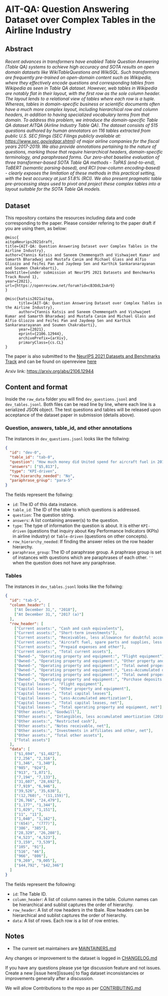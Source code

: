 <!-- This should be the location of the title of the repository, normally the short name -->
# AIT-QA: Question Answering Dataset over Complex Tables in the Airline Industry 

<!-- Build Status, is a great thing to have at the top of your repository, it shows that you take your CI/CD as first class citizens -->
<!-- [![Build Status](https://travis-ci.org/jjasghar/ibm-cloud-cli.svg?branch=master)](https://travis-ci.org/jjasghar/ibm-cloud-cli) -->

<!-- Not always needed, but a scope helps the user understand in a short sentance like below, why this repo exists -->
## Abstract

###### Recent advances in transformers have enabled Table Question Answering (Table QA) systems to achieve high accuracy and SOTA results on open domain datasets like WikiTableQuestions and WikiSQL. Such transformers are frequently pre-trained on open-domain content such as Wikipedia, where they effectively encode questions and corresponding tables from Wikipedia as seen in Table QA dataset. However, web tables in Wikipedia are notably flat in their layout, with the first row as the sole column header. The layout lends to a relational view of tables where each row is a tuple. Whereas, tables in domain-specific business or scientific documents often have a much more complex layout, including hierarchical row and column headers, in addition to having specialized vocabulary terms from that domain. To address this problem, we introduce the domain-specific Table QA dataset AITQA (Airline Industry Table QA). The dataset consists of 515 questions authored by human annotators on 116 tables extracted from public U.S. SEC filings (SEC Filings publicly available at: https://www.sec.gov/edgar.shtml) of major airline companies for the fiscal years 2017-2019. We also provide annotations pertaining to the nature of questions, marking those that require hierarchical headers, domain-specific terminology, and paraphrased forms. Our zero-shot baseline evaluation of three transformer-based SOTA Table QA methods - TaPAS (end-to-end), TaBERT (semantic parsing-based), and RCI (row-column encoding-based) - clearly exposes the limitation of these methods in this practical setting, with the best accuracy at just 51.8% (RCI). We also present pragmatic table pre-processing steps used to pivot and project these complex tables into a layout suitable for the SOTA Table QA models.


## Dataset

This repository contains the resources including data and code corresponding to the paper. Please consider refering to the paper draft if you are using them, as below:

```
@misc{
aitqaNeurips2021draft,
title={AIT-QA: Question Answering Dataset over Complex Tables in the Airline Industry},
author={Yannis Katsis and Saneem Chemmengath and Vishwajeet Kumar and Samarth Bharadwaj and Mustafa Canim and Michael Glass and Alfio Gliozzo and Feifei Pan and Jaydeep Sen and Karthik Sankaranarayanan and Soumen Chakrabarti},
booktitle={under submission at NeurIPS 2021 Datasets and Benchmarks Track Round 1},
year={2021},
url={https://openreview.net/forum?id=cB3OdLInAr9}
}

@misc{katsis2021aitqa,
      title={AIT-QA: Question Answering Dataset over Complex Tables in the Airline Industry}, 
      author={Yannis Katsis and Saneem Chemmengath and Vishwajeet Kumar and Samarth Bharadwaj and Mustafa Canim and Michael Glass and Alfio Gliozzo and Feifei Pan and Jaydeep Sen and Karthik Sankaranarayanan and Soumen Chakrabarti},
      year={2021},
      eprint={2106.12944},
      archivePrefix={arXiv},
      primaryClass={cs.CL}
}
```



The paper is also submitted to the [NeurIPS 2021 Datasets and Benchmarks Track](https://neurips.cc/Conferences/2021/CallForDatasetsBenchmarks) and can be found on openreview [here](https://openreview.net/forum?id=cB3OdLInAr9)   

Arxiv link: https://arxiv.org/abs/2106.12944


## Content and format
Inside the `raw_data` folder you will find `dev_questions.jsonl` and `dev_tables.jsonl`. Both files can be read line by line, where each line is a serialized JSON object. The test questions and tables will be released upon acceptance of the dataset paper in submission (details above).

### Question, answers, table_id, and other annotations
The instances in `dev_questions.jsonl` looks like the follwing:
```json
{
  "id": "dev-0",
  "table_id": "tab-0",
  "question": "How much money did United spend for aircraft fuel in 2016?",
  "answers": ["$5,813"],
  "type": "KPI-driven",
  "row_hierarchy_needed": "No",
  "paraphrase_group": "para-5"
}
```
The fields represent the follwing:
- `id`: The ID of this data instance.
- `table_id`: The ID of the table to which questions is addressed.
- `question`: The question string.
- `answers`: A list containing answer(s) to the question.
- `type`: The type of information the question is about. It is either `KPI-driven` (questions that inquiry about Key Performance Indicators (KPIs) in airline industry) or `Table-driven` (questions on other concepts).
- `row_hierarchy_needed`: If finding the answer relies on the row header hierarchy.
- `paraphrase_group`: The ID of paraphrase group. A praphrase group is set of instances with questions which are paraphrases of each other.  `''` when the question does not have any paraphrase.

### Tables
The instances in `dev_tables.jsonl` looks like the follwing:
```json
{  
  "id": "tab-5",
  "column_header": [
    ["At December 31,", "2018"],
    ["At December 31,", "2017 (a)"]
  ],
  "row_header": [
    ["Current assets:", "Cash and cash equivalents"],
    ["Current assets:", "Short-term investments"],
    ["Current assets:", "Receivables, less allowance for doubtful accounts 2018—$8; 2017—$7)"],
    ["Current assets:", "Aircraft fuel, spare parts and supplies, less obsolescence allowance (2018—$412; 2017—$354)"],
    ["Current assets:", "Prepaid expenses and other"],
    ["Current assets:", "Total current assets"],
    ["Owned-", "Operating property and equipment:", "Flight equipment"],
    ["Owned-", "Operating property and equipment:", "Other property and equipment"],
    ["Owned-", "Operating property and equipment:", "Total owned property and equipment"],
    ["Owned-", "Operating property and equipment:", "Less-Accumulated depreciation and amortization"],
    ["Owned-", "Operating property and equipment:", "Total owned property and equipment, net"],
    ["Owned-", "Operating property and equipment:", "Purchase deposits for flight equipment"],
    ["Capital leases-", "Flight equipment"],
    ["Capital leases-", "Other property and equipment"],
    ["Capital leases-", "Total capital leases"],
    ["Capital leases-", "Less-Accumulated amortization"],
    ["Capital leases-", "Total capital leases, net"],
    ["Capital leases-", "Total operating property and equipment, net"],
    ["Other assets:", "Goodwill"],
    ["Other assets:", "Intangibles, less accumulated amortization (2018-$1,380; 2017-$1,313)"],
    ["Other assets:", "Restricted cash"],
    ["Other assets:", "Notes receivable, net"],
    ["Other assets:", "Investments in affiliates and other, net"],
    ["Other assets:", "Total other assets"],
    ["Total assets"]
  ],
  "data": [
    ["$1,694", "$1,482"],
    ["2,256", "2,316"],
    ["1,346", "1,340"],
    ["985", "924"],
    ["913", "1,071"],
    ["7,194", "7,133"],
    ["31,607", "28,692"],
    ["7,919", "6,946"],
    ["39,526", "35,638"],
    ["(12,760)", "(11,159)"],
    ["26,766", "24,479"],
    ["1,177", "1,344"],
    ["1,029", "1,151"],
    ["11", "11"],
    ["1,040", "1,162"],
    ["(654)", "(777)"],
    ["386", "385"],
    ["28,329", "26,208"],
    ["4,523", "4,523"],
    ["3,159", "3,539"],
    ["105", "91"],
    ["516", "46"],
    ["966", "806"],
    ["9,269", "9,005"],
    ["$44,792", "$42,346"]
  ]
}
```
The fields represent the following:
- `id`: The Table ID.
- `column_header`: A list of column names in the table. Column names can be hierarchical and sublist captures the order of hierarchy.
- `row_header`: A list of row headers in the tbale. Row headers can be hierarchical and sublist captures the order of hierarchy. 
- `data`: A list of rows. Each row is a list of row entries.

<!-- A more detailed Usage or detailed explaination of the repository here -->
## Notes

* The current set maintainers are [MAINTAINERS.md](MAINTAINERS.md)
<!-- A Changelog allows you to track major changes and things that happen, https://github.com/github-changelog-generator/github-changelog-generator can help automate the process -->
Any changes or improvement to the dataset is logged in [CHANGELOG.md](CHANGELOG.md)

<!-- A notes section is useful for anything that isn't covered in the Usage or Scope. Like what we have below. -->

<!-- Questions can be useful but optional, this gives you a place to say, "This is how to contact this project maintainers or create PRs -->
If you have any questions please yse tge discussion feature and not issues. Create a new [issue here][issues] to flag dataset inconsistancies or improvements generally after a discussion.

We will allow Contributions to the repo as per [CONTRIBUTING.md](CONTRIBUTING.md)
